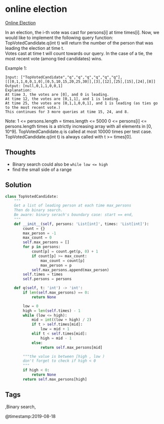 # online election

[Online Election](https://leetcode.com/problems/online-election)

In an election, the i-th vote was cast for persons\[i\] at time times\[i\]. Now, we would like to implement the following query function: TopVotedCandidate.q\(int t\) will return the number of the person that was leading the election at time t.  
Votes cast at time t will count towards our query. In the case of a tie, the most recent vote \(among tied candidates\) wins.

Example 1:

```text
Input: ["TopVotedCandidate","q","q","q","q","q","q"], [[[0,1,1,0,0,1,0],[0,5,10,15,20,25,30]],[3],[12],[25],[15],[24],[8]]
Output: [null,0,1,1,0,0,1]
Explanation: 
At time 3, the votes are [0], and 0 is leading.
At time 12, the votes are [0,1,1], and 1 is leading.
At time 25, the votes are [0,1,1,0,0,1], and 1 is leading (as ties go to the most recent vote.)
This continues for 3 more queries at time 15, 24, and 8.
```

Note: 1 &lt;= persons.length = times.length &lt;= 5000 0 &lt;= persons\[i\] &lt;= persons.length times is a strictly increasing array with all elements in \[0, 10^9\]. TopVotedCandidate.q is called at most 10000 times per test case. TopVotedCandidate.q\(int t\) is always called with t &gt;= times\[0\].

## Thoughts

* Binary search could also be `while low <= high`
* find the small side of a range 

## Solution

```python
class TopVotedCandidate:
    """
    Get a list of leading person at each time max_persons
    Then do binary search.
    Be aware: binary serach's boundary case: start == end, 
    """
    def __init__(self, persons: 'List[int]', times: 'List[int]'):
        count = {}
        max_person = -1
        max_count = 0
        self.max_persons = []
        for p in persons:
            count[p] = count.get(p, 0) + 1
            if count[p] >= max_count:
                max_count = count[p]
                max_person = p
            self.max_persons.append(max_person)
        self.times = times
        self.persons = persons

    def q(self, t: 'int') -> 'int':
        if len(self.max_persons) == 0:
            return None

        low = 0
        high = len(self.times) - 1
        while (low <= high):
            mid = int((low + high) / 2)
            if t > self.times[mid]:
                low = mid + 1
            elif t < self.times[mid]:
                high = mid - 1
            else:
                return self.max_persons[mid]

        """the value is between [high , low )
        don't forget to check if high < 0
        """
        if high < 0:
            return None
        return self.max_persons[high]
```

## Tags

,Binary search,

@timestamp:2019-08-18